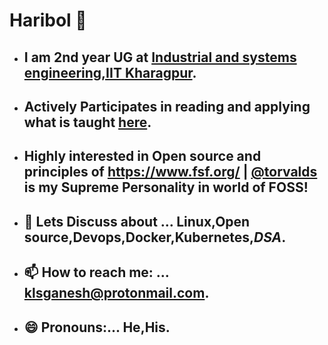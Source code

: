 #                                                 Haribol 👋

- ## I am 2nd year UG at [Industrial and systems engineering,IIT Kharagpur](http://www.iitkgp.ac.in/department/IM).
- ## Actively Participates in reading and applying what is taught [here](vedabase.io).
- ## Highly interested in Open source and principles of https://www.fsf.org/  |  [@torvalds](github.com/torvalds) is my Supreme Personality in world of FOSS!
- ## 💬 Lets Discuss about ... Linux,Open source,Devops,Docker,Kubernetes,_DSA_.
- ## 📫 How to reach me: ... klsganesh@protonmail.com.
- ## 😄 Pronouns:... He,His.
